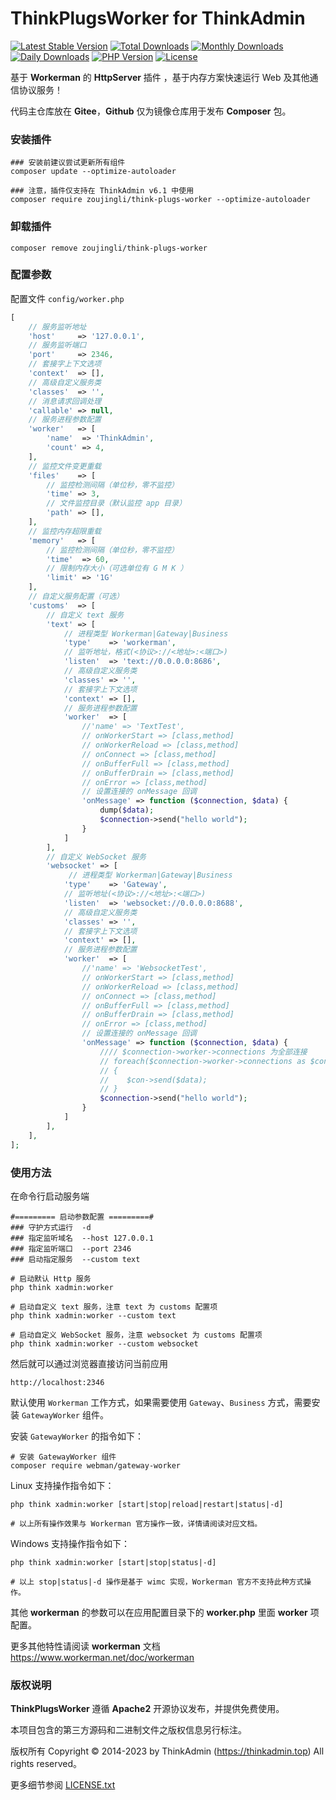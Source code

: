 # ThinkPlugsWorker for ThinkAdmin

[![Latest Stable Version](https://poser.pugx.org/zoujingli/think-plugs-worker/v/stable)](https://packagist.org/packages/zoujingli/think-plugs-worker)
[![Total Downloads](https://poser.pugx.org/zoujingli/think-plugs-worker/downloads)](https://packagist.org/packages/zoujingli/think-plugs-worker)
[![Monthly Downloads](https://poser.pugx.org/zoujingli/think-plugs-worker/d/monthly)](https://packagist.org/packages/zoujingli/think-plugs-worker)
[![Daily Downloads](https://poser.pugx.org/zoujingli/think-plugs-worker/d/daily)](https://packagist.org/packages/zoujingli/think-plugs-worker)
[![PHP Version](https://doc.thinkadmin.top/static/icon/php-7.1.svg)](https://thinkadmin.top)
[![License](https://poser.pugx.org/zoujingli/think-plugs-worker/license)](https://gitee.com/zoujingli/think-plugs-worker/blob/master/license)

基于 **Workerman** 的 **HttpServer** 插件 ，基于内存方案快速运行 Web 及其他通信协议服务！

代码主仓库放在 **Gitee**，**Github** 仅为镜像仓库用于发布 **Composer** 包。

### 安装插件

```shell
### 安装前建议尝试更新所有组件
composer update --optimize-autoloader

### 注意，插件仅支持在 ThinkAdmin v6.1 中使用
composer require zoujingli/think-plugs-worker --optimize-autoloader
```

### 卸载插件

```shell
composer remove zoujingli/think-plugs-worker
```

### 配置参数

配置文件 `config/worker.php`

```php
[
    // 服务监听地址
    'host'     => '127.0.0.1',
    // 服务监听端口
    'port'     => 2346,
    // 套接字上下文选项
    'context'  => [],
    // 高级自定义服务类
    'classes'  => '',
    // 消息请求回调处理
    'callable' => null,
    // 服务进程参数配置
    'worker'   => [
        'name'  => 'ThinkAdmin',
        'count' => 4,
    ],
    // 监控文件变更重载
    'files'    => [
        // 监控检测间隔（单位秒，零不监控）
        'time' => 3,
        // 文件监控目录（默认监控 app 目录）
        'path' => [],
    ],
    // 监控内存超限重载
    'memory'   => [
        // 监控检测间隔（单位秒，零不监控）
        'time'  => 60,
        // 限制内存大小（可选单位有 G M K ）
        'limit' => '1G'
    ],
    // 自定义服务配置（可选）
    'customs'  => [
        // 自定义 text 服务
        'text' => [
            // 进程类型 Workerman|Gateway|Business 
            'type'    => 'workerman',
            // 监听地址，格式(<协议>://<地址>:<端口>)
            'listen'  => 'text://0.0.0.0:8686',
            // 高级自定义服务类
            'classes' => '',
            // 套接字上下文选项
            'context' => [],
            // 服务进程参数配置
            'worker'  => [
                //'name' => 'TextTest',
                // onWorkerStart => [class,method]
                // onWorkerReload => [class,method]
                // onConnect => [class,method]
                // onBufferFull => [class,method]
                // onBufferDrain => [class,method]
                // onError => [class,method]
                // 设置连接的 onMessage 回调
                'onMessage' => function ($connection, $data) {
                    dump($data);
                    $connection->send("hello world");
                }
            ]
        ],
        // 自定义 WebSocket 服务
        'websocket' => [
             // 进程类型 Workerman|Gateway|Business 
            'type'    => 'Gateway',
            // 监听地址(<协议>://<地址>:<端口>)
            'listen'  => 'websocket://0.0.0.0:8688',
            // 高级自定义服务类
            'classes' => '',
            // 套接字上下文选项
            'context' => [],
            // 服务进程参数配置
            'worker'  => [
                //'name' => 'WebsocketTest',
                // onWorkerStart => [class,method]
                // onWorkerReload => [class,method]
                // onConnect => [class,method]
                // onBufferFull => [class,method]
                // onBufferDrain => [class,method]
                // onError => [class,method]
                // 设置连接的 onMessage 回调
                'onMessage' => function ($connection, $data) {
                    //// $connection->worker->connections 为全部连接
                    // foreach($connection->worker->connections as $con)
                    // {
                    //    $con->send($data);
                    // }
                    $connection->send("hello world");
                }
            ]
        ],
    ],
];
```

### 使用方法

在命令行启动服务端

```shell
#========= 启动参数配置 =========#
### 守护方式运行  -d
### 指定监听域名  --host 127.0.0.1
### 指定监听端口  --port 2346 
### 启动指定服务  --custom text

# 启动默认 Http 服务
php think xadmin:worker

# 启动自定义 text 服务，注意 text 为 customs 配置项
php think xadmin:worker --custom text

# 启动自定义 WebSocket 服务，注意 websocket 为 customs 配置项
php think xadmin:worker --custom websocket

```

然后就可以通过浏览器直接访问当前应用

```
http://localhost:2346
```

默认使用 `Workerman` 工作方式，如果需要使用 `Gateway`、`Business` 方式，需要安装 `GatewayWorker` 组件。

安装 `GatewayWorker` 的指令如下：

```shell
# 安装 GatewayWorker 组件
composer require webman/gateway-worker
```

Linux 支持操作指令如下：

```shell
php think xadmin:worker [start|stop|reload|restart|status|-d]

# 以上所有操作效果与 Workerman 官方操作一致，详情请阅读对应文档。
```

Windows 支持操作指令如下：

```shell
php think xadmin:worker [start|stop|status|-d]

# 以上 stop|status|-d 操作是基于 wimc 实现，Workerman 官方不支持此种方式操作。  
```

其他 **workerman** 的参数可以在应用配置目录下的 **worker.php** 里面 **worker** 项配置。

更多其他特性请阅读 **workerman** 文档 https://www.workerman.net/doc/workerman

### 版权说明

**ThinkPlugsWorker** 遵循 **Apache2** 开源协议发布，并提供免费使用。

本项目包含的第三方源码和二进制文件之版权信息另行标注。

版权所有 Copyright © 2014-2023 by ThinkAdmin (https://thinkadmin.top) All rights reserved。

更多细节参阅 [LICENSE.txt](license)
